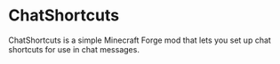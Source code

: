 # ChatShortcuts
 
ChatShortcuts is a simple Minecraft Forge mod that lets you set up chat shortcuts for use in chat messages.
